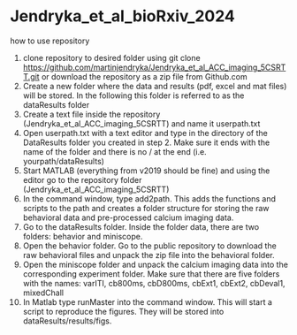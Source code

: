 # Jendryka_et_al_bioRxiv_2024
how to use repository
1. clone repository to desired folder using git clone https://github.com/martinjendryka/Jendryka_et_al_ACC_imaging_5CSRTT.git or download the repository as a zip file from Github.com
2. Create a new folder where the data and results (pdf, excel and mat files) will be stored. In  the following this folder is referred to as the dataResults folder 
3. Create a text file inside the repository (Jendryka_et_al_ACC_imaging_5CSRTT) and name it userpath.txt
4. Open userpath.txt with a text editor and type in the directory of the DataResults folder you created in step 2. Make sure it ends with the name of the folder and there is no / at the end (i.e. yourpath/dataResults)
5. Start MATLAB (everything from v2019 should be fine) and using the editor go to the repository folder (Jendryka_et_al_ACC_imaging_5CSRTT)
6. In the command window, type add2path. This adds the functions and scripts to the path and creates a folder structure for storing the raw behavioral data and pre-processed calcium imaging data.
7. Go to the dataResults folder. Inside the folder data, there are two folders: behavior and miniscope. 
8. Open the behavior folder. Go to the public repository to download the raw behavioral files and unpack the zip file into the behavioral folder. 
9. Open the miniscope folder and unpack the calcium imaging data into the corresponding experiment folder. Make sure that there are five folders with the names: varITI, cb800ms, cbD800ms, cbExt1, cbExt2, cbDeval1, mixedChall
10. In Matlab type runMaster into the command window. This will start a script to reproduce the figures. They will be stored into dataResults/results/figs. 
